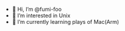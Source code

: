 - 👋 Hi, I’m @fumi-foo
- 👀 I’m interested in Unix
- 🌱 I’m currently learning plays of Mac(Arm)

<!---
fumi-foo/fumi-foo is a ✨ special ✨ repository because its `README.md` (this file) appears on your GitHub profile.
You can click the Preview link to take a look at your changes.
--->
